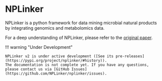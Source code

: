 # NPLinker

NPLinker is a python framework for data mining microbial natural products by integrating genomics and metabolomics data.

For a deep understanding of NPLinker, please refer to the [original paper](https://doi.org/10.1371/journal.pcbi.1008920).


!!! warning "Under Development"
    
    NPLinker v2 is under active development ([See its pre-releases](https://pypi.org/project/nplinker/#history)). 
    The documentation is not complete yet. If you have any questions, please contact us via [GitHub Issues](https://github.com/NPLinker/nplinker/issues).